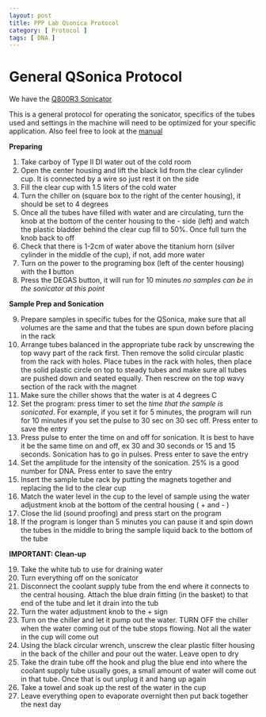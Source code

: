 ```yaml
---
layout: post
title: PPP Lab Qsonica Protocol
category: [ Protocol ]
tags: [ DNA ]
---
```


# General QSonica Protocol

We have the [Q800R3 Sonicator](https://www.sonicator.com/collections/sonicators/products/q800r-sonicator)

This is a general protocol for operating the sonicator, specifics of the tubes used and settings in the machine will need to be optimized for your specific application. Also feel free to look at the [manual](https://github.com/meschedl/MESPutnam_Open_Lab_Notebook/blob/master/company-protocols/Q800R3_Instruction_Manual.pdf)

**Preparing**

1. Take carboy of Type II DI water out of the cold room
2. Open the center housing and lift the black lid from the clear cylinder cup. It is connected by a wire so just rest it on the side
3. Fill the clear cup with 1.5 liters of the cold water
4. Turn the chiller on (square box to the right of the center housing), it should be set to 4 degrees
5. Once all the tubes have filled with water and are circulating, turn the knob at the bottom of the center housing to the - side (left) and watch the plastic bladder behind the clear cup fill to 50%. Once full turn the knob back to off
6. Check that there is 1-2cm of water above the titanium horn (silver cylinder in the middle of the cup), if not, add more water
7. Turn on the power to the programing box (left of the center housing) with the **l** button
8. Press the DEGAS button, it will run for 10 minutes _no samples can be in the sonicator at this point_

**Sample Prep and Sonication**

9. Prepare samples in specific tubes for the QSonica, make sure that all volumes are the same and that the tubes are spun down before placing in the rack
10. Arrange tubes balanced in the appropriate tube rack by unscrewing the top wavy part of the rack first. Then remove the solid circular plastic from the rack with holes. Place tubes in the rack with holes, then place the solid plastic circle on top to steady tubes and make sure all tubes are pushed down and seated equally. Then rescrew on the top wavy section of the rack with the magnet
11. Make sure the chiller shows that the water is at 4 degrees C
12. Set the program: press timer to set the _time that the sample is sonicated_. For example, if you set it for 5 minutes, the program will run for 10 minutes if you set the pulse to 30 sec on 30 sec off. Press enter to save the entry
13. Press pulse to enter the time on and off for sonication. It is best to have it be the same time on and off, ex 30 and 30 seconds or 15 and 15 seconds. Sonication has to go in pulses. Press enter to save the entry
14. Set the amplitude for the intensity of the sonication. 25% is a good number for DNA. Press enter to save the entry
15. Insert the sample tube rack by putting the magnets together and replacing the lid to the clear cup
16. Match the water level in the cup to the level of sample using the water adjustment knob at the bottom of the central housing ( + and - )
17. Close the lid (sound proofing) and press start on the program
18. If the program is longer than 5 minutes you can pause it and spin down the tubes in the middle to bring the sample liquid back to the bottom of the tube

**IMPORTANT: Clean-up**

19. Take the white tub to use for draining water
20. Turn everything off on the sonicator
21. Disconnect the coolant supply tube from the end where it connects to the central housing. Attach the blue drain fitting (in the basket) to that end of the tube and let it drain into the tub
22. Turn the water adjustment knob to the + sign
23. Turn on the chiller and let it pump out the water. TURN OFF the chiller when the water coming out of the tube stops flowing. Not all the water in the cup will come out
24. Using the black circular wrench, unscrew the clear plastic filter housing in the back of the chiller and pour out the water. Leave open to dry
25. Take the drain tube off the hook and plug the blue end into where the coolant supply tube usually goes, a small amount of water will come out in that tube. Once that is out unplug it and hang up again
26. Take a towel and soak up the rest of the water in the cup
27. Leave everything open to evaporate overnight then put back together the next day
